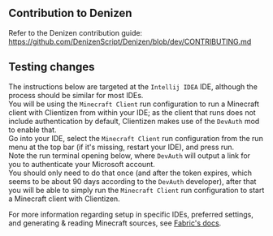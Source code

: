 Contribution to Denizen
-----------------------

Refer to the Denizen contribution guide: https://github.com/DenizenScript/Denizen/blob/dev/CONTRIBUTING.md

## Testing changes

The instructions below are targeted at the `Intellij IDEA` IDE, although the process should be similar for most IDEs.  
You will be using the `Minecraft Client` run configuration to run a Minecraft client with Clientizen from within your IDE; as the client that runs does not include authentication by default, Clientizen makes use of the `DevAuth` mod to enable that.  
Go into your IDE, select the `Minecraft Client` run configuration from the run menu at the top bar (if it's missing, restart your IDE), and press run.  
Note the run terminal opening below, where `DevAuth` will output a link for you to authenticate your Microsoft account.  
You should only need to do that once (and after the token expires, which seems to be about 90 days according to the `DevAuth` developer), after that you will be able to simply run the `Minecraft Client` run configuration to start a Minecraft client with Clientizen.

For more information regarding setup in specific IDEs, preferred settings, and generating & reading Minecraft sources, see [Fabric's docs](https://fabricmc.net/wiki/tutorial:setup#intellij_idea).
